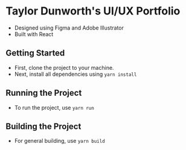 # Taylor Dunworth's UI/UX Portfolio
- Designed using Figma and Adobe Illustrator
- Built with React

## Getting Started
- First, clone the project to your machine.
- Next, install all dependencies using `yarn install`

## Running the Project
- To run the project, use `yarn run`

## Building the Project
- For general building, use `yarn build`
